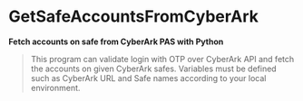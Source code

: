 # GetSafeAccountsFromCyberArk

**Fetch accounts on safe from CyberArk PAS with Python**
> This program can validate login with OTP over CyberArk API and fetch the accounts on given CyberArk safes.
> Variables must be defined such as CyberArk URL and Safe names according to your local environment.
